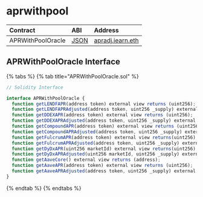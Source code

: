 # aprwithpool

| Contract          | ABI                                                                                            | Address                                                                                          |
| :---------------- | :--------------------------------------------------------------------------------------------- | :----------------------------------------------------------------------------------------------- |
| APRWithPoolOracle | [JSON](https://github.com/yearn/apr-oracle/blob/master/build/contracts/APRWithPoolOracle.json) | [apradj.iearn.eth](https://etherscan.io/address/0xeC3aDd301dcAC0e9B0B880FCf6F92BDfdc002BBc#code) |

## APRWithPoolOracle Interface

{% tabs %}
{% tab title="APRWithPoolOracle.sol" %}

```javascript
// Solidity Interface

interface APRWithPoolOracle {
  function getLENDFAPR(address token) external view returns (uint256);
  function getLENDFAPRAdjusted(address token, uint256 _supply) external view returns (uint256);
  function getDDEXAPR(address token) external view returns (uint256);
  function getDDEXAPRAdjusted(address token, uint256 _supply) external view returns (uint256);
  function getCompoundAPR(address token) external view returns (uint256);
  function getCompoundAPRAdjusted(address token, uint256 _supply) external view returns (uint256);
  function getFulcrumAPR(address token) external view returns(uint256);
  function getFulcrumAPRAdjusted(address token, uint256 _supply) external view returns(uint256);
  function getDyDxAPR(uint256 marketId) external view returns(uint256);
  function getDyDxAPRAdjusted(uint256 marketId, uint256 _supply) external view returns(uint256);
  function getAaveCore() external view returns (address);
  function getAaveAPR(address token) external view returns (uint256);
  function getAaveAPRAdjusted(address token, uint256 _supply) external view returns (uint256);
}
```

{% endtab %}
{% endtabs %}
